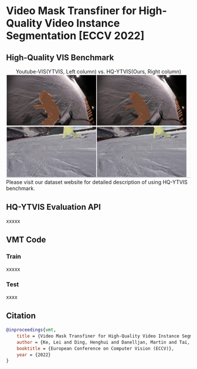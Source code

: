 # Video Mask Transfiner for High-Quality Video Instance Segmentation [ECCV 2022]

## High-Quality VIS Benchmark 
<div align="center">
Youtube-VIS(YTVIS, Left column) vs. HQ-YTVIS(Ours, Right column)
</div>
<img src="figures/data1_new.gif" width="1000"/>
Please visit our dataset website for detailed description of using HQ-YTVIS benchmark.

## HQ-YTVIS Evaluation API
xxxxx

## VMT Code

### Train
xxxxx

### Test
xxxx

## Citation

```bibtex
@inproceedings{vmt,
    title = {Video Mask Transfiner for High-Quality Video Instance Segmentation},
    author = {Ke, Lei and Ding, Henghui and Danelljan, Martin and Tai, Yu-Wing and Tang, Chi-Keung and Yu, Fisher},
    booktitle = {European Conference on Computer Vision (ECCV)},
    year = {2022}
}
